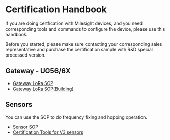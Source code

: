 # Certification Handbook

If you are doing certfication with Milesight devices, and you need corresponding tools and commands to configure the device, please use this handbook.

Before you started, please make sure contacting your corresponding sales representative and purchase the certification sample with R&D special processed version.

## Gateway - UG56/6X



- [Gateway LoRa SOP](/Certification/Gateway/Milesight%20Gateway%20TX%20Power%20Configuration.md)
- [Gateway LoRa SOP(Building)]()

## Sensors 

You can use the SOP to do frequency fixing and hopping operation.

- [Sensor SOP](/Certification/Sensor/Sensor%20Certificatipm%20SOP.md)
- [Certification Tools for V3 sensors](/Certification/Sensor/Sensor%20Certification%20Tool/)